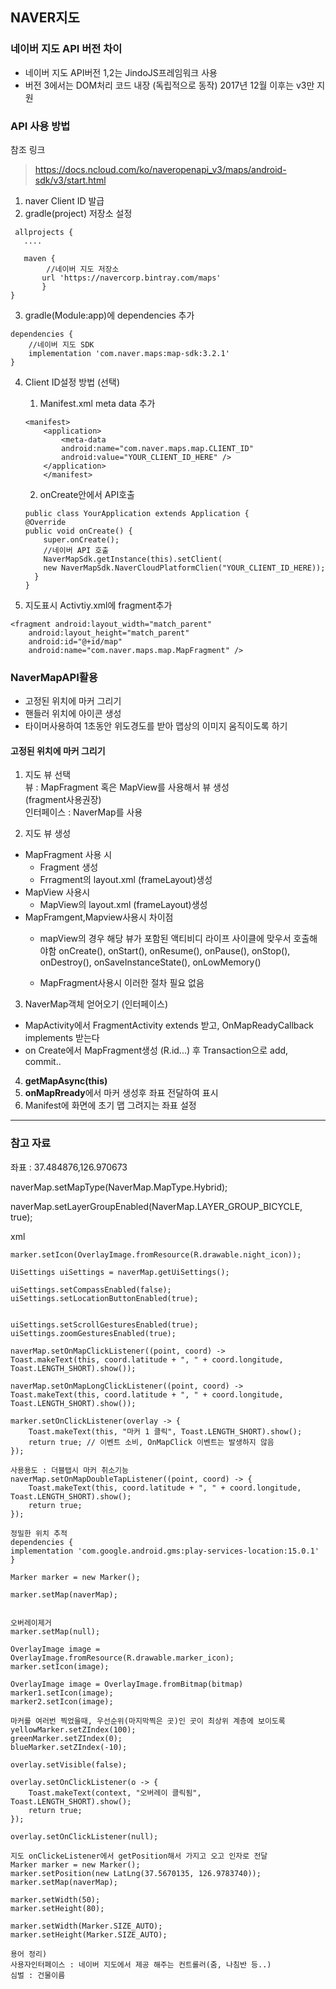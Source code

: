 ## NAVER지도

### 네이버 지도 API 버전 차이  
* 네이버 지도 API버전 1,2는 JindoJS프레임워크 사용  
* 버전 3에서는 DOM처리 코드 내장 (독립적으로 동작)
2017년 12월 이후는 v3만 지원 

### API 사용 방법 
참조 링크 
> https://docs.ncloud.com/ko/naveropenapi_v3/maps/android-sdk/v3/start.html

1. naver Client ID 발급
2. gradle(project) 저장소 설정 
```
 allprojects {
   ....

   maven {
        //네이버 지도 저장소  
       url 'https://navercorp.bintray.com/maps'
       }    
}
```
3. gradle(Module:app)에 dependencies 추가 
```
dependencies {
    //네이버 지도 SDK  
    implementation 'com.naver.maps:map-sdk:3.2.1'
} 
```
 4. Client ID설정 방법 (선택)
    1.  Manifest.xml meta data 추가     
    ```
    <manifest>
        <application>
            <meta-data
            android:name="com.naver.maps.map.CLIENT_ID"
            android:value="YOUR_CLIENT_ID_HERE" />
        </application>
        </manifest>
    ```
    
    2. onCreate안에서 API호출 
    ```
    public class YourApplication extends Application {
    @Override
    public void onCreate() {
        super.onCreate();
        //네이버 API 호출 
        NaverMapSdk.getInstance(this).setClient(
        new NaverMapSdk.NaverCloudPlatformClien("YOUR_CLIENT_ID_HERE));
      }    
    }
    ```
5. 지도표시 Activtiy.xml에 fragment추가 
```
<fragment android:layout_width="match_parent"
    android:layout_height="match_parent"
    android:id="@+id/map"
    android:name="com.naver.maps.map.MapFragment" />
```


### NaverMapAPI활용

* 고정된 위치에 마커 그리기 
* 핸들러 위치에 아이콘 생성 
* 타이머사용하여 1초동안 위도경도를 받아 맵상의 이미지 움직이도록 하기 

#### 고정된 위치에 마커 그리기 
1. 지도 뷰 선택  
뷰 : MapFragment 혹은 MapView를 사용해서 뷰 생성  
(fragment사용권장)   
인터페이스 : NaverMap를 사용

2. 지도 뷰 생성  
* MapFragment 사용 시  
  *  Fragment 생성 
  *  Frragment의 layout.xml (frameLayout)생성
* MapView 사용시  
  *  MapView의 layout.xml (frameLayout)생성  
* MapFramgent,Mapview사용시 차이점 
  * mapView의 경우 해당 뷰가 포함된 액티비디 라이프 사이클에 맞우서 호출해야함 
  onCreate(), onStart(), onResume(), onPause(), onStop(), onDestroy(), onSaveInstanceState(), onLowMemory()  
  
  * MapFragment사용시 이러한 절차 필요 없음 
3. NaverMap객체 얻어오기 (인터페이스)
* MapActivity에서 FragmentActivity extends 받고, OnMapReadyCallback implements 받는다
* on Create에서 MapFragment생성 (R.id...) 후 Transaction으로 add, commit..
4. **getMapAsync(this)**
5. **onMapRready**에서 마커 생성후 좌표 전달하여 표시 
6. Manifest에 화면에 초기 맵 그려지는 좌표 설정 

-----
### 참고 자료
좌표 : 37.484876,126.970673

naverMap.setMapType(NaverMap.MapType.Hybrid);

naverMap.setLayerGroupEnabled(NaverMap.LAYER_GROUP_BICYCLE, true);

xml
<fragment xmlns:app="http://schemas.android.com/apk/res-auto"
    android:id="@+id/map"
    android:name="com.naver.maps.map.MapFragment"
    android:layout_width="match_parent"
    android:layout_height="match_parent"
    app:navermap_latitude="35.1798159"
    app:navermap_longitude="129.0750222"
    app:navermap_zoom="8"
    app:navermap_mapType="Terrain" />

    marker.setIcon(OverlayImage.fromResource(R.drawable.night_icon));

    UiSettings uiSettings = naverMap.getUiSettings();

    uiSettings.setCompassEnabled(false);
    uiSettings.setLocationButtonEnabled(true);


    uiSettings.setScrollGesturesEnabled(true);
    uiSettings.zoomGesturesEnabled(true);

    naverMap.setOnMapClickListener((point, coord) ->
    Toast.makeText(this, coord.latitude + ", " + coord.longitude, Toast.LENGTH_SHORT).show());

    naverMap.setOnMapLongClickListener((point, coord) ->
    Toast.makeText(this, coord.latitude + ", " + coord.longitude, Toast.LENGTH_SHORT).show());

    marker.setOnClickListener(overlay -> {
        Toast.makeText(this, "마커 1 클릭", Toast.LENGTH_SHORT).show();
        return true; // 이벤트 소비, OnMapClick 이벤트는 발생하지 않음
    });

    사용용도 : 더블탭시 마커 취소기능
    naverMap.setOnMapDoubleTapListener((point, coord) -> {
        Toast.makeText(this, coord.latitude + ", " + coord.longitude, Toast.LENGTH_SHORT).show();
        return true;
    });

    정밀한 위치 추적 
    dependencies {
    implementation 'com.google.android.gms:play-services-location:15.0.1'
    }

    Marker marker = new Marker();

    marker.setMap(naverMap);


    오버레이제거 
    marker.setMap(null);

    OverlayImage image = OverlayImage.fromResource(R.drawable.marker_icon);
    marker.setIcon(image);

    OverlayImage image = OverlayImage.fromBitmap(bitmap)
    marker1.setIcon(image);
    marker2.setIcon(image);

    마커를 여러번 찍었을때, 우선순위(마지막찍은 곳)인 곳이 최상위 계층에 보이도록 
    yellowMarker.setZIndex(100);
    greenMarker.setZIndex(0);
    blueMarker.setZIndex(-10);

    overlay.setVisible(false);

    overlay.setOnClickListener(o -> {
        Toast.makeText(context, "오버레이 클릭됨", Toast.LENGTH_SHORT).show();
        return true;
    });

    overlay.setOnClickListener(null);   

    지도 onClickeListener에서 getPosition해서 가지고 오고 인자로 전달 
    Marker marker = new Marker();
    marker.setPosition(new LatLng(37.5670135, 126.9783740));
    marker.setMap(naverMap);

    marker.setWidth(50);
    marker.setHeight(80);
    
    marker.setWidth(Marker.SIZE_AUTO);
    marker.setHeight(Marker.SIZE_AUTO);

    용어 정리)
    사용자인터페이스 : 네이버 지도에서 제공 해주는 컨트롤러(줌, 나침반 등..)
    심벌 : 건물이름